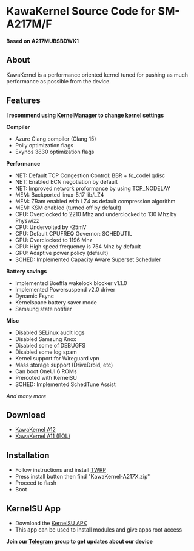 # KawaKernel Source Code for SM-A217M/F
**Based on A217MUBSBDWK1**

## About
KawaKernel is a performance oriented kernel tuned for pushing as much performance as possible from the device.

## Features

**I recommend using [KernelManager](https://github.com/DozNaka/KawaKernel-A217X/releases/latest) to change kernel settings**

**Compiler**
* Azure Clang compiler (Clang 15)
* Polly optimization flags
* Exynos 3830 optimization flags

**Performance**
* NET: Default TCP Congestion Control: BBR + fq_codel qdisc
* NET: Enabled ECN negotiation by default
* NET: Improved network proformance by using TCP_NODELAY
* MEM: Backported linux-5.17 lib/LZ4
* MEM: ZRam enabled with LZ4 as default compression algorithm
* MEM: KSM enabled (turned off by default)
* CPU: Overclocked to 2210 Mhz and underclocked to 130 Mhz by Physwizz
* CPU: Undervolted by -25mV
* CPU: Default CPUFREQ Governor: SCHEDUTIL
* GPU: Overclocked to 1196 Mhz
* GPU: High speed frequency is 754 Mhz by default
* GPU: Adaptive power policy (default)
* SCHED: Implemented Capacity Aware Superset Scheduler

**Battery savings**
* Implemented Boeffla wakelock blocker v1.1.0
* Implemented Powersuspend v2.0 driver
* Dynamic Fsync
* Kernelspace battery saver mode
* Samsung state notifier

**Misc**
* Disabled SELinux audit logs
* Disabled Samsung Knox
* Disabled some of DEBUGFS
* Disabled some log spam
* Kernel support for Wireguard vpn
* Mass storage support (DriveDroid, etc)
* Can boot OneUI 6 ROMs
* Prerooted with KernelSU
* SCHED: Implemented SchedTune Assist

*And many more*

## Download
* [KawaKernel A12](https://github.com/DozNaka/KawaKernel-A217X/releases/latest)
* [KawaKernel A11 (EOL)](https://github.com/DozNaka/KawaKernel-A217X/releases/tag/KawaKernel-v1.3.1)

## Installation
* Follow instructions and install [TWRP](https://github.com/DozNaka/android_device_samsung_a21s/releases)
* Press install button then find "KawaKernel-A217X.zip"
* Proceed to flash
* Boot

## KernelSU App
* Download the [KernelSU APK](https://github.com/tiann/KernelSU/releases/download/v0.9.2/KernelSU_v0.9.2_11682-release.apk)
* This app can be used to install modules and give apps root access

**Join our [Telegram](https://t.me/+NkphbKPxiB8xZjY9) group to get updates about our device**
